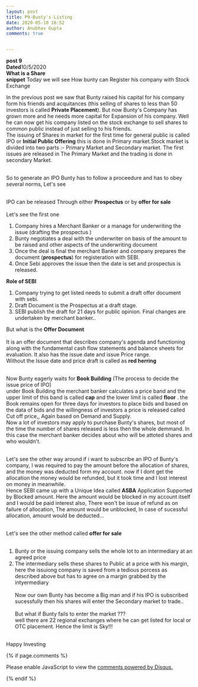```yaml
---
layout: post
title: P9-Bunty's-Listing
date: 2020-05-10 16:52
author: Anubhav Gupta
comments: true


---
```


<style>
    header{
      
     background-color: rgba(249, 241 ,241 , 0.7);
         font-weight: bolder;
         font-size: larger;
         font-family: fantasy;
        }
    
      div{
        background-image: url("https://i.postimg.cc/y6fw6m3Y/yoann-siloine-dyax-Q-ao-GWY-unsplash.jpg");
      }
      </style>

**post 9** <br/>
**Dated**10/5/2020<br/>
**What is a Share** <br/>
**snippet** Today we will see How bunty can Register his company with Stock Exchange<br/>

In the previous post we saw that Bunty raised his capital for his company form his friends and acquitances (this selling of shares to less than 50 investors is called **Private Placement**). But now Bunty's Company has grown more and he needs more capital for Expansion of his company. Well he can now get his company listed on the stock exchange to sell shares to common public instead of just selling to his friends.<br/>
The issuing of Shares in market for the first time for general public is called IPO or **Initial Public Offering** this is done in Primary market.Stock market is divided into two parts :- Primary Market and Secondary market. The first issues are released in The Primary Market and the trading is done in secondary Market.<br/><br/>

So to generate an IPO Bunty has to follow a proceedure and has to obey several norms, Let's see<br/><br/>

IPO can be released Through either **Prospectus** or by **offer for sale**<br/><br/>
Let's see the first one<br/>
1. Company hires a Merchant Banker or a manage for underwriting the issue (drafting the prospectus )<br/>
2. Bunty negotiates a deal with the underwriter on basis of the amount to be raised and other aspects of the underwriting document<br/>
3. Once the deal is final the merchant Banker and company prepares the document (**prospectus**) for registeration with SEBI. 
4. Once Sebi approves the issue then the date is set and prospectus is released.<br/>

**Role of SEBI**
1. Company trying to get listed needs to submit a draft offer document with sebi.<br/>
2. Draft Document is the Prospectus at a draft stage.<br/>
3. SEBI publish the draft for 21 days for public opinion. Final changes are undertaken by merchant banker..<br/>

But what is the **Offer Document**<br/><br/>
It is an offer document that describes company's agenda and functioning along with the fundamental cash flow statements and balance sheets for evaluation. It also has the issue date and issue Price range. <br/>
Without the Issue date and price draft is called as **red herring**<br/><br/>

Now Bunty eagerly waits for **Book Building** (The process to decide the issue price of IPO)<br/>
under Book Building the merchant banker calculates a price band and the upper limit of this band is called **cap** and the lower limit is called **floor** .
the Book remains open for three days for investors to place bids and based on the data of bids and the willingness of investors a price is released called Cut off price,, Again based on Demand and Supply.<br/>
Now a lot of investors may apply to purchase Bunty's shares, but most of the time the number of shares released is less then the whole demmand. In this case the merchant banker decides about who will be attoted shares and who wouldn't.<br/><br/>

Let's see the other way around if i want to subscribe an IPO of Bunty's company, I was required to pay the amount before the allocation of shares, and the money was deducted form my account. now if I dont get the allocation the money would be refunded, but it took time and I lost interest on money in meanwhile.<br/>
Hence SEBI came up with a Unique Idea called **ASBA** Application Supported by Blocked amount. Here the amount would be blocked in my account itself and I would be paid interest also, There won't be issue of refund as on failure of allocation, The amount would be unblocked, In case of sucessful allocation, amount would be deducted...<br/><br/>

Let's see the other method called **offer for sale** <br/><br/>
1. Bunty or the issuing company sells the whole lot to an intermediary at an agreed price<br/>
2. The intermediary sells these shares to Public at a price with his margin,
here the issuiong company is saved from a tedious porcess as described above but has to agree on a margin grabbed by the intyermediary<br/><br/> 
Now our own Bunty has become a Big man and if his IPO is subscribed sucessfully then his shares will enter the Secondary market to trade..<br/><br/>
But what if Bunty fails to enter the market ??? <br/>
well there are 22 regional exchanges where he can get listed for local or OTC placement. Hence the limit is Sky!!!<br/><br/>

Happy Investing

{% if page.comments %}

<div id="disqus_thread"></div>
<script>
(function() { // DON'T EDIT BELOW THIS LINE
var d = document, s = d.createElement('script');
s.src = 'https://https-gupta-anubhav12-github-io-fortheloveofnifty.disqus.com/embed.js';
s.setAttribute('data-timestamp', +new Date());
(d.head || d.body).appendChild(s);
})();
</script>
<noscript>Please enable JavaScript to view the <a href="https://disqus.com/?ref_noscript">comments powered by Disqus.</a></noscript>

{% endif %}
